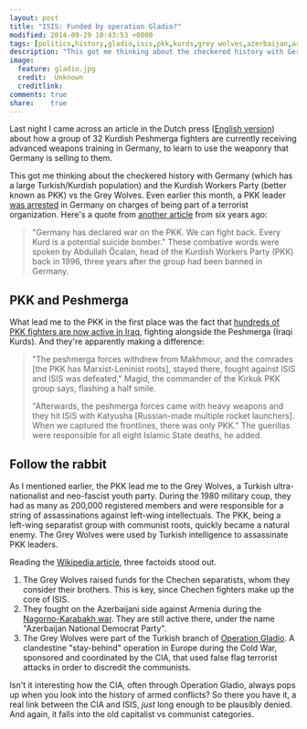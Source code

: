 ```yaml
---
layout: post
title: "ISIS: Funded by operation Gladio?"
modified: 2014-09-29 10:43:53 +0800
tags: [politics,history,gladio,isis,pkk,kurds,grey wolves,azerbaijan,armenia]
description: "This got me thinking about the checkered history with Germany (which has a large Turkish/Kurdish population) and the Kurdish Workers Party (better known as PKK) vs the Grey Wolves."
image:
  feature: gladio.jpg
  credit:  Unknown
  creditlink: 
comments: true
share:    true
---
```

Last night I came across an article in the Dutch press (<a href="http://www.foxnews.com/world/2014/09/28/german-army-starts-training-32-kurdish-peshmerga-fighters-at-army-school-in/" target="_BLANK">English version</a>) about how a group of 32 Kurdish Peshmerga fighters are currently receiving advanced weapons training in Germany, to learn to use the weaponry that Germany is selling
to them.

This got me thinking about the checkered history with Germany (which has a large Turkish/Kurdish population) and the Kurdish Workers Party (better known as PKK) vs the Grey Wolves. Even
earlier this month, a PKK leader <a href="http://english.alarabiya.net/en/News/world/2014/09/04/Germany-arrests-alleged-local-Kurdish-PKK-leader.html" target="_BLANK">was arrested</a> in
Germany on charges of being part of a terrorist organization. Here's a quote from <a href="http://www.tc-america.org/files/news/pdf/How_the_PKK_Operates_in_Europe.pdf" target="_BLANK">another
article</a> from six years ago:

> "Germany has declared war on the PKK. We can fight back. Every Kurd is a potential suicide bomber." These combative words were spoken by Abdullah Öcalan, head of the Kurdish Workers Party
> (PKK) back in 1996, three years after the group had been banned in Germany.

## PKK and Peshmerga
What lead me to the PKK in the first place was the fact that <a href="https://news.vice.com/article/meet-the-pkk-terrorists-battling-the-islamic-state-on-the-frontlines-of-iraq">hundreds of
PKK fighters are now active in Iraq</a>, fighting alongside the Peshmerga (Iraqi Kurds). And they're apparently making a difference:

> "The peshmerga forces withdrew from Makhmour, and the comrades [the PKK has Marxist-Leninist roots], stayed there, fought against ISIS and ISIS was defeated," Magid, the commander of the
> Kirkuk PKK group says, flashing a half smile. 
>
> "Afterwards, the peshmerga forces came with heavy weapons and they hit ISIS with Katyusha [Russian-made multiple rocket launchers]. When we captured the frontlines, there was only PKK."
> The guerillas were responsible for all eight Islamic State deaths, he added.

## Follow the rabbit
As I mentioned earlier, the PKK lead me to the Grey Wolves, a Turkish ultra-nationalist and neo-fascist youth party. During the 1980 military coup, they had as many as 200,000 registered
members and were responsible for a string of assassinations against left-wing intellectuals. The PKK, being a left-wing separatist group with communist roots, quickly became a natural
enemy. The Grey Wolves were used by Turkish intelligence to assassinate PKK leaders.

Reading the <a href="http://www.wikiwand.com/en/Grey_Wolves" target="_BLANK">Wikipedia article</a>, three factoids stood out.

1. The Grey Wolves raised funds for the Chechen separatists, whom they consider their brothers. This is key, since Chechen fighters make up the core of ISIS. 
2. They fought on the Azerbaijani side against Armenia during the <a href="/proxy-wars/" target="_BLANK">Nagorno-Karabakh war</a>. They are still active there, under the name
   "Azerbaijan National Democrat Party".
3. The Grey Wolves were part of the Turkish branch of <a href="http://www.wikiwand.com/en/Operation_Gladio" target="_BLANK">Operation Gladio</a>. A clandestine "stay-behind" operation
   in Europe during the Cold War, sponsored and coordinated by the CIA, that used false flag terrorist attacks in order to discredit the communists.

Isn't it interesting how the CIA, often through Operation Gladio, always pops up when you look into the history of armed conflicts? So there you have it, a real link between the CIA and
ISIS, *just* long enough to be plausibly denied. And again, it falls into the old capitalist vs communist categories.